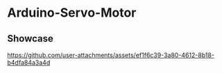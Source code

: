 # Arduino-Servo-Motor

## Showcase

https://github.com/user-attachments/assets/ef1f6c39-3a80-4612-8b18-b4dfa84a3a4d
